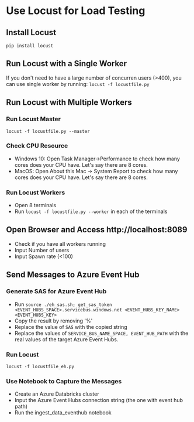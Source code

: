 # Use Locust for Load Testing
## Install Locust
`pip install locust`
## Run Locust with a Single Worker
If you don't need to have a large number of concurren users (>400), you can use single worker by running:
`locust -f locustfile.py`
## Run Locust with Multiple Workers
### Run Locust Master
`locust -f locustfile.py --master`
### Check CPU Resource
* Windows 10: Open Task Manager->Performance to check how many cores does your CPU have. Let's say there are 8 cores.
* MacOS: Open About this Mac -> System Report to check how many cores does your CPU have. Let's say there are 8 cores.
### Run Locust Workers
* Open 8 terminals
* Run `locust -f locustfile.py --worker` in each of the terminals
## Open Browser and Access http://localhost:8089
* Check if you have all workers running
* Input Number of users
* Input Spawn rate (<100)

## Send Messages to Azure Event Hub
### Generate SAS for Azure Event Hub
* Run `source ./eh_sas.sh; get_sas_token <EVENT_HUBS_SPACE>.servicebus.windows.net <EVENT_HUBS_KEY_NAME> <EVENT_HUBS_KEY>
`
* Copy the result by removing '%'
* Replace the value of `SAS` with the copied string
* Replace the values of `SERVICE_BUS_NAME_SPACE, EVENT_HUB_PATH` with the real values of the target Azure Event Hubs.
### Run Locust
`locust -f locustfile_eh.py`
### Use Notebook to Capture the Messages
* Create an Azure Databricks cluster
* Input the Azure Event Hubs connection string (the one with event hub path)
* Run the ingest_data_eventhub notebook
